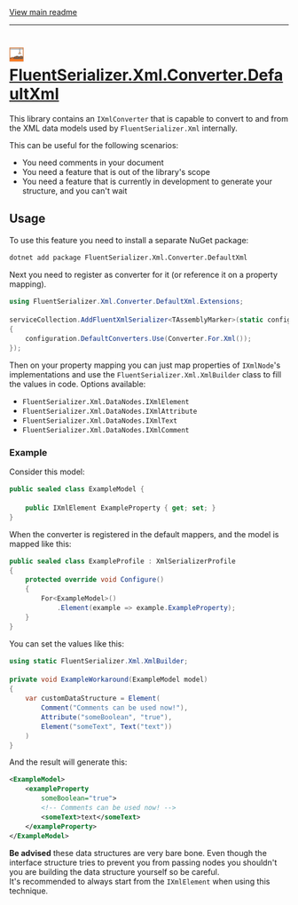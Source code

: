 ﻿[//]: # (Header)

<a href="https://github.com/Marvin-Brouwer/FluentSerializer#readme">
	View main readme
</a><hr/>
<h1>
	<img alt="icon" width="26" height="26"
		src="https://github.com/Marvin-Brouwer/FluentSerializer/raw/main/docs/logo/Logo.xml.optimized.svg" />
	<a href="https://github.com/Marvin-Brouwer/FluentSerializer/blob/main/src/FluentSerializer.Xml.Converter.DefaultXml#readme">
		FluentSerializer.Xml.Converter.DefaultXml
	</a>
</h1>

[//]: # (Body)

This library contains an `IXmlConverter` that is capable to convert to and from the XML data models used by `FluentSerializer.Xml` internally.

This can be useful for the following scenarios:

- You need comments in your document
- You need a feature that is out of the library's scope
- You need a feature that is currently in development to generate your structure, and you can't wait

## Usage

To use this feature you need to install a separate NuGet package:

```txt
dotnet add package FluentSerializer.Xml.Converter.DefaultXml
```

Next you need to register as converter for it (or reference it on a property mapping).

```csharp
using FluentSerializer.Xml.Converter.DefaultXml.Extensions;

serviceCollection.AddFluentXmlSerializer<TAssemblyMarker>(static configuration =>
{
	configuration.DefaultConverters.Use(Converter.For.Xml());
});
```

Then on your property mapping you can just map properties of `IXmlNode`'s implementations and use the `FluentSerializer.Xml.XmlBuilder` class to fill the values in code.
Options available:

- `FluentSerializer.Xml.DataNodes.IXmlElement`
- `FluentSerializer.Xml.DataNodes.IXmlAttribute`
- `FluentSerializer.Xml.DataNodes.IXmlText`
- `FluentSerializer.Xml.DataNodes.IXmlComment`

### Example

Consider this model:

```csharp
public sealed class ExampleModel {

	public IXmlElement ExampleProperty { get; set; }
}
```

When the converter is registered in the default mappers, and the model is mapped like this:

```csharp
public sealed class ExampleProfile : XmlSerializerProfile
{
	protected override void Configure()
	{
		For<ExampleModel>()
			.Element(example => example.ExampleProperty);
	}
}
```

You can set the values like this:

```csharp
using static FluentSerializer.Xml.XmlBuilder;

private void ExampleWorkaround(ExampleModel model)
{
	var customDataStructure = Element(
		Comment("Comments can be used now!"),
		Attribute("someBoolean", "true"),
		Element("someText", Text("text"))
	)
}
```

And the result will generate this:

```xml
<ExampleModel>
	<exampleProperty
		someBoolean="true">
		<!-- Comments can be used now! -->
		<someText>text</someText>
	</exampleProperty>
</ExampleModel>
```

**Be advised** these data structures are very bare bone. Even though the interface structure tries to prevent you from passing nodes you shouldn't you are building the data structure yourself so be careful.  
It's recommended to always start from the `IXmlElement` when using this technique.
